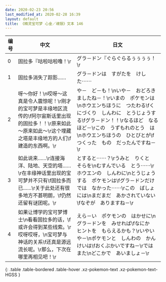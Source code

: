 ```yaml
---
date: 2020-02-23 20:56
last_modified_at: 2020-02-28 16:39
layout: default
title: 《精灵宝可梦 心金／魂银》文本 146
---
```

| 编号 | 中文 | 日文 |
| ---- | ---- | ---- |
| 0 | 固拉多『咕啦咕啦噜！\r | グラ－ドン『ぐらぐらるぅぅぅぅ！\r |
| 1 | 固拉多消失了踪影…… | グラ－ドンは　すがたを　けした⋯⋯ |
| 2 | 呀～你好！\n哎呀～这真是令人震惊呢！\r刚才的宝可梦是丰缘地区流传的\f阿尔宙斯话里出现的固拉多！！\r原来如此～原来如此～\r这个埋藏之塔是丰缘地方的人们\f建造的东西啊。\r | や－　ど－も！\nいや－　おどろきましたね－！\rいまの　ポケモンは\nホウエンちほうに　つたわる\fくにづくり　しんわに　とうじょうする\fグラ－ドン！！\rなるほど　なるほど－\rこの　うずもれのとう　は\nホウエンちほうの　ひとびとが\fつくった　もの　だったんですね－\r |
| 3 | 如此说来……\r连接海洋、陆地、天空的塔……\r在丰缘神话里出现的宝可梦并不只有\f固拉多而已……\r关于此处还有很多地方不甚明朗，\f仍然还留有谜团呢。\r | とすると⋯⋯？\rうみと　りくと　そらを\nむすんでいる　とう⋯⋯\rホウエンの　しんわに\nとうじょうする　ポケモンは\fグラ－ドンだけでは　なかった⋯⋯\rこの　ばしょには\nまだまだ　あかされていない\fなぞが　ありますね－\r |
| 4 | 如果让博学的宝可梦博士\n看看固拉多的话，\f或许会得到某些线索。\r哎呀哎呀，\n宝可梦与神话的关系\f还真是源远流长呢。\r那么，下次在哪里再相见吧！\r | えら－い　ポケモンの　はかせに\nグラ－ドンを　みせれば\fなにか　ヒントを　もらえるかも？\rいやいや－\nポケモンと　しんわの　かんけいは\fおくぶかいですね－\rでは　また\nどこかで　あいましょ－\r |
{: .table .table-bordered .table-hover .xz-pokemon-text .xz-pokemon-text-HGSS }